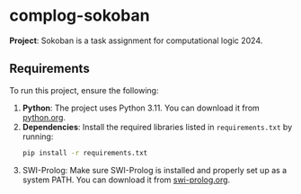 # complog-sokoban

**Project**: Sokoban is a task assignment for computational logic 2024.

## Requirements

To run this project, ensure the following:

1. **Python**: The project uses Python 3.11. You can download it from [python.org](https://www.python.org/).
2. **Dependencies**: Install the required libraries listed in `requirements.txt` by running:
   ```bash
   pip install -r requirements.txt
   ```
3. SWI-Prolog: Make sure SWI-Prolog is installed and properly set up as a system PATH. You can download it from [swi-prolog.org](https://www.swi-prolog.org/download/stable/bin/swipl-9.2.8-1.x64.exe.envelope).